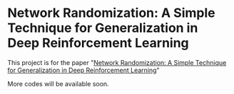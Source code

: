# Network Randomization: A Simple Technique for Generalization in Deep Reinforcement Learning

This project is for the paper "[Network Randomization: A Simple Technique for Generalization in Deep Reinforcement Learning](https://arxiv.org/abs/1910.05396)"

More codes will be available soon.


